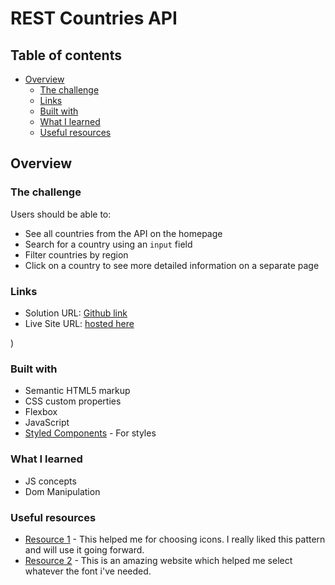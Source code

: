 # REST Countries API 

## Table of contents

- [Overview](#overview)
  - [The challenge](#the-challenge)
  - [Links](#links)
  - [Built with](#built-with)
  - [What I learned](#what-i-learned)
  - [Useful resources](#useful-resources)

## Overview

### The challenge

Users should be able to:

- See all countries from the API on the homepage
- Search for a country using an `input` field
- Filter countries by region
- Click on a country to see more detailed information on a separate page

### Links

- Solution URL: [Github link](https://github.com/Rataash99/ToDo-App)
- Live Site URL: [hosted here](https://spiffy-squirrel-832854.netlify.app)

)

### Built with

- Semantic HTML5 markup
- CSS custom properties
- Flexbox
- JavaScript
- [Styled Components](https://fontawesome.com) - For styles

### What I learned

- JS concepts
- Dom Manipulation

### Useful resources

- [Resource 1](https://www.fontawesome.com) - This helped me for choosing icons. I really liked this pattern and will use it going forward.
- [Resource 2](https://fonts.google.com) - This is an amazing website which helped me select whatever the font i've needed.
